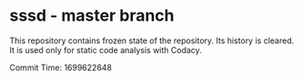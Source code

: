# sssd - master branch

This repository contains frozen state of the repository.
Its history is cleared. It is used only for static code
analysis with Codacy.

Commit Time: 1699622648